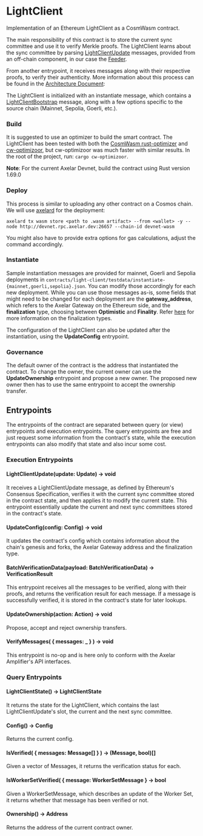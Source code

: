 # LightClient

Implementation of an Ethereum LightClient as a CosmWasm contract.

The main responsibility of this contract is to store the current sync committee and use it to verify Merkle proofs.
The LightClient learns about the sync committee by parsing [LightClientUpdate](https://github.com/ethereum/consensus-specs/blob/dev/specs/altair/light-client/sync-protocol.md#lightclientupdate) messages, provided from an off-chain component, in our case the [Feeder](https://github.com/commonprefix/axelar-light-client/tree/main/relayer).

From another entrypoint, it receives messages along with their respective proofs, to verify their authenticity. More information about this process can be found in the [Architecture Document](https://www.notion.so/commonprefix/Light-Client-Architecture-8fe5486c958e479ab41cdfc36a3d59ed?pvs=4#545d0c2e0b2247d79a88e3b5a7ebdc11): 

The LightClient is initialized with an instantiate message, which contains a [LightClientBootstrap](https://github.com/ethereum/consensus-specs/blob/dev/specs/altair/light-client/sync-protocol.md#lightclientbootstrap) message, along with a few options specific to the source chain (Mainnet, Sepolia, Goerli, etc.).

### Build

It is suggested to use an optimizer to build the smart contract. The LightClient has been tested with both the [CosmWasm rust-optimizer](https://github.com/CosmWasm/rust-optimizer) and [cw-optimizoor](https://github.com/mandrean/cw-optimizoor), but cw-optimizoor was much faster with similar results. In the root of the project, run: `cargo cw-optimizoor`.

**Note**: For the current Axelar Devnet, build the contract using Rust version 1.69.0

### Deploy

This process is similar to uploading any other contract on a Cosmos chain. We will use [axelard](https://github.com/axelarnetwork/axelar-core) for the deployment:
```
axelard tx wasm store <path to .wasm artifact> --from <wallet> -y --node http://devnet.rpc.axelar.dev:26657 --chain-id devnet-wasm
```

You might also have to provide extra options for gas calculations, adjust the command accordingly.

### Instantiate

Sample instantiation messages are provided for mainnet, Goerli and Sepolia deployments in `contracts/light-client/testdata/instantiate-{mainnet,goerli,sepolia}.json`. You can modify those accordingly for each new deployment.
While you can use those messages as-is, some fields that might need to be changed for each deployment are the **gateway_address**, which refers to the Axelar Gateway on the Ethereum side, and the **finalization** type, choosing between **Optimistic** and **Finality**. Refer [here](https://www.notion.so/commonprefix/Light-Client-Architecture-8fe5486c958e479ab41cdfc36a3d59ed?pvs=4#98d96718b2c34168841019297896a935) for more information on the finalization types.

The configuration of the LightClient can also be updated after the instantiation, using the **UpdateConfig** entrypoint.

### Governance

The default owner of the contract is the address that instantiated the contract. To change the owner, the current owner can use the **UpdateOwnership** entrypoint and propose a new owner. The proposed new owner then has to use the same entrypoint to accept the ownership transfer.

## Entrypoints

The entrypoints of the contract are separated between query (or view) entrypoints and execution entrypoints. The query entrypoints are free and just request some information from the contract's state, while the execution entrypoints can also modify that state and also incur some cost.

### Execution Entrypoints

#### LightClientUpdate(update: Update) -> void

It receives a LightClientUpdate message, as defined by Ethereum's Consensus Specification, verifies it with the current sync committee stored in the contract state, and then applies it to modify the current state. This entrypoint essentially update the current and next sync committees stored in the contract's state.

#### UpdateConfig(config: Config) -> void

It updates the contract's config which contains information about the chain's genesis and forks, the Axelar Gateway address and the finalization type.

#### BatchVerificationData(payload: BatchVerificationData) -> VerificationResult

This entrypoint receives all the messages to be verified, along with their proofs, and returns the verification result for each message. If a message is successfully verified, it is stored in the contract's state for later lookups.

#### UpdateOwnership(action: Action) -> void

Propose, accept and reject ownership transfers.

#### VerifyMessages( { messages: _ } ) -> void

This entrypoint is no-op and is here only to conform with the Axelar Amplifier's API interfaces.

### Query Entrypoints

#### LightClientState() -> LightClientState

It returns the state for the LightClient, which contains the last LightClientUpdate's slot, the current and the next sync committee.

#### Config() -> Config

Returns the current config.

#### IsVerified( { messages: Message[] } ) -> (Message, bool)[]

Given a vector of Messages, it returns the verification status for each.

#### IsWorkerSetVerified( { message: WorkerSetMessage } -> bool

Given a WorkerSetMessage, which describes an update of the Worker Set, it returns whether that message has been verified or not.

#### Ownership() -> Address

Returns the address of the current contract owner.
